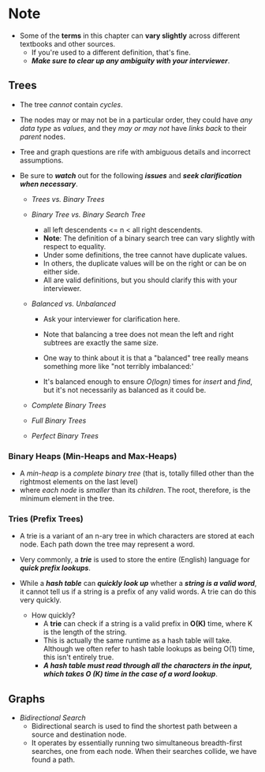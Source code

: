 # Note

- Some of the **terms** in this chapter can **vary slightly** across different textbooks and other sources.
  - If you're used to a different definition, that's fine.
  - **_Make sure to clear up any ambiguity with your interviewer_**.

## Trees

- The tree _cannot_ contain _cycles_.
- The nodes may or may not be in a particular order, they could have _any data type_ as _values_, and they _may or may not_ have _links back_ to their _parent_ nodes.

- Tree and graph questions are rife with ambiguous details and incorrect assumptions.
- Be sure to **_watch_** out for the following **_issues_** and **_seek clarification when necessary_**.

  - _Trees vs. Binary Trees_
  - _Binary Tree vs. Binary Search Tree_

    - all left descendents <= n < all right descendents.
    - **Note**: The definition of a binary search tree can vary slightly with respect to equality.
    - Under some defi­nitions, the tree cannot have duplicate values.
    - In others, the duplicate values will be on the right or can be on either side.
    - All are valid definitions, but you should clarify this with your interviewer.

  - _Balanced vs. Unbalanced_

    - Ask your interviewer for clarification here.

    - Note that balancing a tree does not mean the left and right subtrees are exactly the same size.
    - One way to think about it is that a "balanced" tree really means something more like "not terribly imbal­anced:'
    - It's balanced enough to ensure _O(logn)_ times for _insert_ and _find_, but it's not necessarily as balanced as it could be.

  - _Complete Binary Trees_
  - _Full Binary Trees_
  - _Perfect Binary Trees_

### Binary Heaps (Min-Heaps and Max-Heaps)

- A _min-heap_ is a _complete binary tree_ (that is, totally filled other than the rightmost elements on the last level)
- where _each node_ is _smaller_ than its _children_. The root, therefore, is the minimum element in the tree.

### Tries (Prefix Trees)

- A trie is a variant of an n-ary tree in which characters are stored at each node. Each path down the tree may represent a word.

- Very commonly, a **_trie_** is used to store the entire (English) language for **_quick prefix lookups_**.
- While a **_hash table_** can **_quickly look up_** whether a **_string is a valid word_**, it cannot tell us if a string is a prefix of any valid words. A trie can do this very quickly.
  - How quickly?
    - A **trie** can check if a string is a valid prefix in **O(K)** time, where K is the length of the string.
    - This is actually the same runtime as a hash table will take. Although we often refer to hash table lookups as being O(1) time, this isn't entirely true.
    - **_A hash table must read through all the characters in the input, which takes O (K) time in the case of a word lookup_**.

## Graphs

- _Bidirectional Search_
  - Bidirectional search is used to find the shortest path between a source and destination node.
  - It operates by essentially running two simultaneous breadth-first searches, one from each node. When their searches collide, we have found a path.
